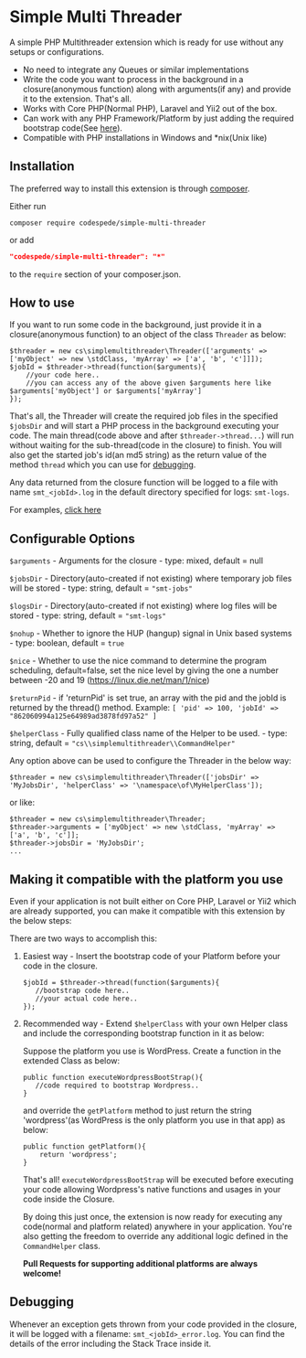 Simple Multi Threader
===========================

A simple PHP Multithreader extension which is ready for use without any setups or configurations.

- No need to integrate any Queues or similar implementations
- Write the code you want to process in the background in a closure(anonymous function) along with arguments(if any) and provide it to the extension. That's all.
- Works with Core PHP(Normal PHP), Laravel and Yii2 out of the box.
- Can work with any PHP Framework/Platform by just adding the required bootstrap code(See [here](https://github.com/codespede/simple-multi-threader#making-it-compatible-with-the-platform-you-use)).
- Compatible with PHP installations in Windows and \*nix(Unix like)

Installation
------------

The preferred way to install this extension is through [composer](http://getcomposer.org/download/).

Either run

```
composer require codespede/simple-multi-threader
```

or add

```json
"codespede/simple-multi-threader": "*"
```

to the `require` section of your composer.json.

How to use
----------

If you want to run some code in the background, just provide it in a closure(anonymous function) to an object of the class `Threader` as below:

```
$threader = new cs\simplemultithreader\Threader(['arguments' => ['myObject' => new \stdClass, 'myArray' => ['a', 'b', 'c']]]);
$jobId = $threader->thread(function($arguments){
	//your code here..
 	//you can access any of the above given $arguments here like $arguments['myObject'] or $arguments['myArray']
});

```
That's all, the Threader will create the required job files in the specified `$jobsDir` and will start a PHP process in the background executing your code. The main thread(code above and after `$threader->thread...`) will run without waiting for the sub-thread(code in the closure) to finish. You will also get the started job's id(an md5 string) as the return value of the method `thread` which you can use for [debugging](https://github.com/codespede/simple-multi-threader#debugging).

Any data returned from the closure function will be logged to a file with name `smt_<jobId>.log` in the default directory specified for logs: `smt-logs`.

For examples, [click here](https://github.com/codespede/simple-multi-threader/blob/master/EXAMPLES.md)

Configurable Options
--------------------
 `$arguments` - Arguments for the closure - type: mixed, default = null
 
 `$jobsDir` - Directory(auto-created if not existing) where temporary job files will be stored - type: string, default = `"smt-jobs"`
 
 `$logsDir` - Directory(auto-created if not existing) where log files will be stored - type: string, default = `"smt-logs"`
 
 `$nohup` - Whether to ignore the HUP (hangup) signal in Unix based systems - type: boolean, default = `true`
 
 `$nice` - Whether to use the nice command to determine the program scheduling, default=false, set the nice level by giving the one a number between -20 and 19 (https://linux.die.net/man/1/nice)
 
 `$returnPid` - if 'returnPid' is set true, an array with the pid and the jobId is returned by the thread() method. Example: `[ 'pid' => 100, 'jobId' => "862060994a125e64989ad3878fd97a52" ]`
 
 `$helperClass` - Fully qualified class name of the Helper to be used. - type: string, default =  `"cs\\simplemultithreader\\CommandHelper"`

Any option above can be used to configure the Threader in the below way:
```
$threader = new cs\simplemultithreader\Threader(['jobsDir' => 'MyJobsDir', 'helperClass' => '\namespace\of\MyHelperClass']);
```
or like:
```
$threader = new cs\simplemultithreader\Threader;
$threader->arguments = ['myObject' => new \stdClass, 'myArray' => ['a', 'b', 'c']];
$threader->jobsDir = 'MyJobsDir';
...
```

Making it compatible with the platform you use
----------------------------------------------
Even if your application is not built either on Core PHP, Laravel or Yii2 which are already supported, you can make it compatible with this extension by the below steps:

There are two ways to accomplish this:
1. Easiest way - Insert the bootstrap code of your Platform before your code in the closure. 
   ```
   $jobId = $threader->thread(function($arguments){
      //bootstrap code here..
      //your actual code here..
   });
   ```
2. Recommended way - Extend `$helperClass` with your own Helper class and include the corresponding bootstrap function in it as below:
   
   Suppose the platform you use is WordPress. Create a function in the extended Class as below:
   ```
   public function executeWordpressBootStrap(){
      //code required to bootstrap Wordpress..
   }
   ```
   and override the `getPlatform` method to just return the string 'wordpress'(as WordPress is the only platform you use in that app) as below:
   ```
   public function getPlatform(){
       return 'wordpress';
   }
   ```
   That's all! `executeWordpressBootStrap` will be executed before executing your code allowing Wordpress's native functions and usages in your code inside the Closure.

   By doing this just once, the extension is now ready for executing any code(normal and platform related) anywhere in your application.
   You're also getting the freedom to override any additional logic defined in the `CommandHelper` class.

   **Pull Requests for supporting additional platforms are always welcome!**

Debugging
---------
Whenever an exception gets thrown from your code provided in the closure, it will be logged with a filename: `smt_<jobId>_error.log`.
You can find the details of the error including the Stack Trace inside it.

